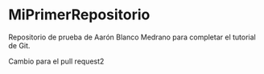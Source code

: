 # MiPrimerRepositorio
Repositorio de prueba de Aarón Blanco Medrano para completar el tutorial de Git.

Cambio para el pull request2
